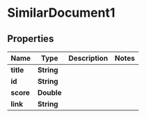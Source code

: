 

# SimilarDocument1


## Properties

| Name | Type | Description | Notes |
|------------ | ------------- | ------------- | -------------|
|**title** | **String** |  |  |
|**id** | **String** |  |  |
|**score** | **Double** |  |  |
|**link** | **String** |  |  |



